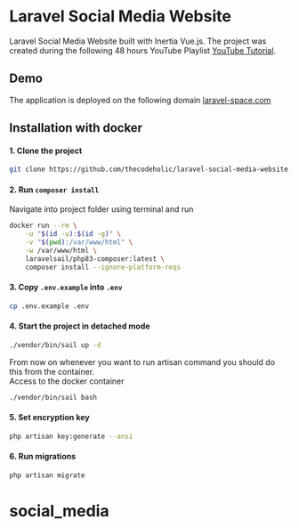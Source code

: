 # Laravel Social Media Website
Laravel Social Media Website built with Inertia Vue.js. The project was created during the following 48 hours YouTube Playlist [YouTube Tutorial](https://www.youtube.com/watch?v=4iiEyOKhvao&list=PLLQuc_7jk__Wa8IoZ2s0J-ql_MIisndtZ).

## Demo
The application is deployed on the following domain [laravel-space.com](https://laravel-space.com/)

## Installation with docker

#### 1. Clone the project
```bash
git clone https://github.com/thecodeholic/laravel-social-media-website.git
```

#### 2. Run `composer install`
Navigate into project folder using terminal and run

```bash
docker run --rm \
    -u "$(id -u):$(id -g)" \
    -v "$(pwd):/var/www/html" \
    -w /var/www/html \
    laravelsail/php83-composer:latest \
    composer install --ignore-platform-reqs
```

#### 3. Copy `.env.example` into `.env`

```bash
cp .env.example .env
```

#### 4. Start the project in detached mode

```bash
./vendor/bin/sail up -d
```
From now on whenever you want to run artisan command you should do this from the container. <br>
Access to the docker container
```bash
./vendor/bin/sail bash
```

#### 5. Set encryption key

```bash
php artisan key:generate --ansi
```

#### 6. Run migrations

```bash
php artisan migrate
```

# social_media

